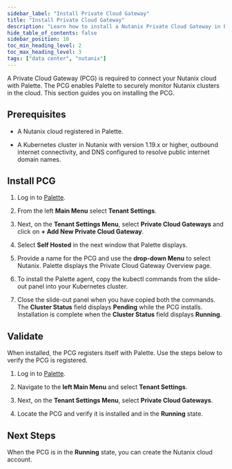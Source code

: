 ```yaml
---
sidebar_label: "Install Private Cloud Gateway"
title: "Install Private Cloud Gateway"
description: "Learn how to install a Nutanix Private Cloud Gateway in Palette."
hide_table_of_contents: false
sidebar_position: 10
toc_min_heading_level: 2
toc_max_heading_level: 3
tags: ["data center", "nutanix"]
---
```



A Private Cloud Gateway (PCG) is required to connect your Nutanix cloud with Palette. The PCG enables Palette to securely monitor Nutanix clusters in the cloud. This section guides you on installing the PCG.

## Prerequisites

- A Nutanix cloud registered in Palette.

- A Kubernetes cluster in Nutanix with version 1.19.x or higher, outbound internet connectivity, and
DNS configured to resolve public internet domain names.


## Install PCG

1. Log in to [Palette](https://console.spectrocloud.com/).

2. From the left **Main Menu** select **Tenant Settings**.

3. Next, on the **Tenant Settings Menu**, select **Private Cloud Gateways** and click on **+ Add New Private Cloud Gateway**.

4. Select **Self Hosted** in the next window that Palette displays.

5. Provide a name for the PCG and use the **drop-down Menu** to select Nutanix. Palette displays the Private Cloud Gateway Overview page. 

6. To install the Palette agent, copy the kubectl commands from the slide-out panel into your Kubernetes cluster.

7. Close the slide-out panel when you have copied both the commands. The **Cluster Status** field displays **Pending** while the PCG installs. Installation is complete when the **Cluster Status** field displays **Running**. 


## Validate

When installed, the PCG registers itself with Palette. Use the steps below to verify the PCG is registered.

1. Log in to [Palette](https://console.spectrocloud.com/).


2. Navigate to the **left Main Menu** and select **Tenant Settings**.


3. Next, on the **Tenant Settings Menu**, select **Private Cloud Gateways**.


4. Locate the PCG and verify it is installed and in the **Running** state. 


## Next Steps

When the PCG is in the **Running** state, you can create the Nutanix cloud account. 
